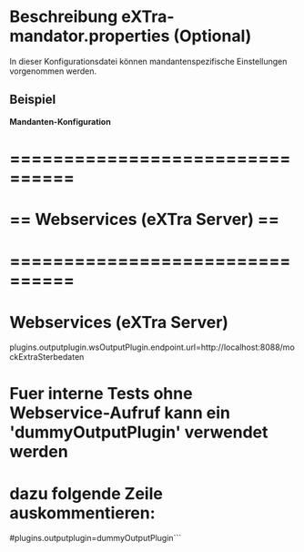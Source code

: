 # Beschreibung eXTra-mandator.properties (Optional) #
In dieser Konfigurationsdatei können mandantenspezifische Einstellungen vorgenommen werden.

## Beispiel ##

**Mandanten-Konfiguration**
# ================================
# == Webservices (eXTra Server) ==
# ================================
# Webservices (eXTra Server)
plugins.outputplugin.wsOutputPlugin.endpoint.url=http://localhost:8088/mockExtraSterbedaten

# Fuer interne Tests ohne Webservice-Aufruf kann ein 'dummyOutputPlugin' verwendet werden
# dazu folgende Zeile auskommentieren: 
#plugins.outputplugin=dummyOutputPlugin```